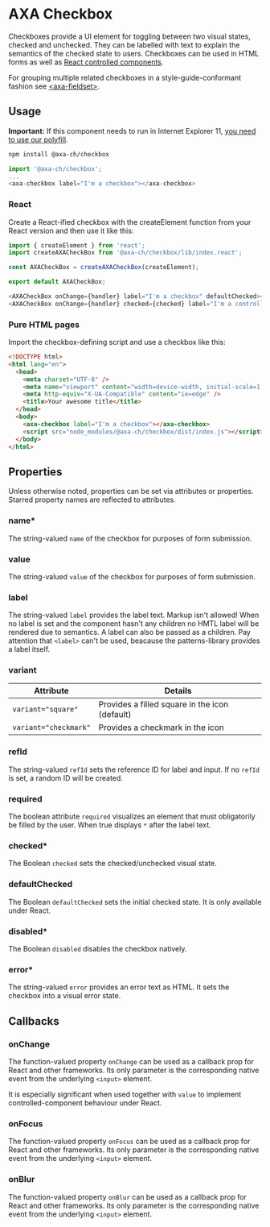 # AXA Checkbox

Checkboxes provide a UI element for toggling between two visual states, checked and unchecked.
They can be labelled with text to explain the semantics of the checked state to users. Checkboxes
can be used in HTML forms as well as [React controlled components](https://reactjs.org/docs/forms.html#controlled-components).

For grouping multiple related checkboxes in a style-guide-conformant fashion see [&lt;axa-fieldset&gt;](https://github.com/axa-ch/patterns-library/tree/develop/src/components/10-atoms/fieldset).

## Usage

**Important:** If this component needs to run in Internet Explorer 11, [you need to use our polyfill](https://github.com/axa-ch/patterns-library/tree/develop/src/components/05-utils/polyfill).

```bash
npm install @axa-ch/checkbox
```

```js
import '@axa-ch/checkbox';
...
<axa-checkbox label="I'm a checkbox"></axa-checkbox>
```

### React

Create a React-ified checkbox with the createElement function from your React version and then use it like this:

```js
import { createElement } from 'react';
import createAXACheckBox from '@axa-ch/checkbox/lib/index.react';

const AXACheckBox = createAXACheckBox(createElement);

export default AXACheckBox;
```

```js
<AXACheckBox onChange={handler} label="I'm a checkbox" defaultChecked></AXACheckBox>
<AXACheckBox onChange={handler} checked={checked} label="I'm a controlled checkbox"></AXACheckBox>
```

### Pure HTML pages

Import the checkbox-defining script and use a checkbox like this:

```html
<!DOCTYPE html>
<html lang="en">
  <head>
    <meta charset="UTF-8" />
    <meta name="viewport" content="width=device-width, initial-scale=1.0" />
    <meta http-equiv="X-UA-Compatible" content="ie=edge" />
    <title>Your awesome title</title>
  </head>
  <body>
    <axa-checkbox label="I'm a checkbox"></axa-checkbox>
    <script src="node_modules/@axa-ch/checkbox/dist/index.js"></script>
  </body>
</html>
```

## Properties

Unless otherwise noted, properties can be set via attributes or properties.
Starred property names are reflected to attributes.

### name\*

The string-valued `name` of the checkbox for purposes of form submission.

### value

The string-valued `value` of the checkbox for purposes of form submission.

### label

The string-valued `label` provides the label text. Markup isn't allowed! When no label is set and the component hasn't any children no HMTL label will be rendered due to semantics. 
A label can also be passed as a children. Pay attention that `<label>` can't be used, beacause the patterns-library provides a label itself.

### variant

| Attribute             | Details                                       |
| --------------------- | --------------------------------------------- |
| `variant="square"`    | Provides a filled square in the icon (default)|
| `variant="checkmark"` | Provides a checkmark in the icon              |

### refId

The string-valued `refId` sets the reference ID for label and input. If no `refId` is set, a random ID will be created.

### required

The boolean attribute `required` visualizes an element that must obligatorily be filled by the user. When true displays `*` after the label text.

### checked\*

The Boolean `checked` sets the checked/unchecked visual state.

### defaultChecked

The Boolean `defaultChecked` sets the initial checked state. It is only available under React.

### disabled\*

The Boolean `disabled` disables the checkbox natively.

### error\*

The string-valued `error` provides an error text as HTML. It sets the checkbox into a visual error state.

## Callbacks

### onChange

The function-valued property `onChange` can be used as a callback prop for React and other frameworks. Its only parameter is the corresponding native event from the underlying `<input>` element.

It is especially significant when used together with `value` to implement controlled-component
behaviour under React.

### onFocus

The function-valued property `onFocus` can be used as a callback prop for React and other frameworks.
Its only parameter is the corresponding native event from the underlying `<input>` element.

### onBlur

The function-valued property `onBlur` can be used as a callback prop for React and other frameworks.
Its only parameter is the corresponding native event from the underlying `<input>` element.
